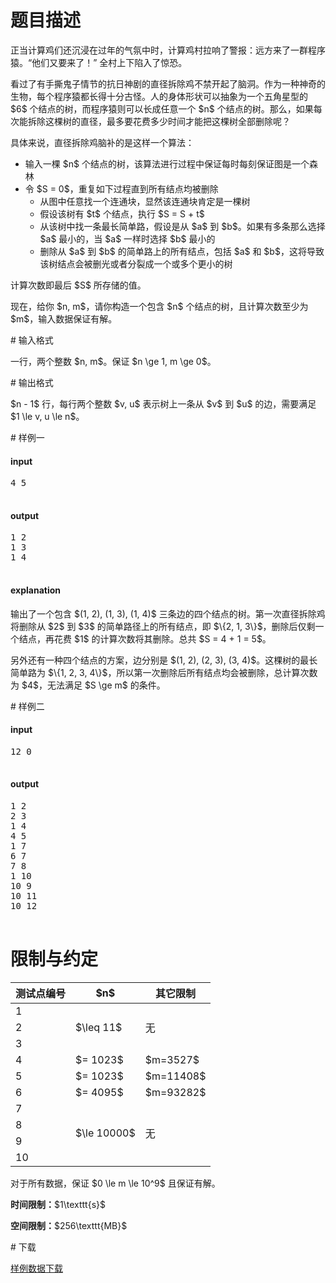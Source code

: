 # 题目描述

<p>正当计算鸡们还沉浸在过年的气氛中时，计算鸡村拉响了警报：远方来了一群程序猿。“他们又要来了！” 全村上下陷入了惊恐。</p>
<p>看过了有手撕鬼子情节的抗日神剧的直径拆除鸡不禁开起了脑洞。作为一种神奇的生物，每个程序猿都长得十分古怪。人的身体形状可以抽象为一个五角星型的 $6$ 个结点的树，而程序猿则可以长成任意一个 $n$ 个结点的树。那么，如果每次能拆除这棵树的直径，最多要花费多少时间才能把这棵树全部删除呢？</p>
<p>具体来说，直径拆除鸡脑补的是这样一个算法：</p>
<ul><li>输入一棵 $n$ 个结点的树，该算法进行过程中保证每时每刻保证图是一个森林</li>
<li>令 $S = 0$，重复如下过程直到所有结点均被删除<ul><li>从图中任意找一个连通块，显然该连通块肯定是一棵树</li>
<li>假设该树有 $t$ 个结点，执行 $S = S + t$</li>
<li>从该树中找一条最长简单路，假设是从 $a$ 到 $b$。如果有多条那么选择 $a$ 最小的，当 $a$ 一样时选择 $b$ 最小的</li>
<li>删除从 $a$ 到 $b$ 的简单路上的所有结点，包括 $a$ 和 $b$，这将导致该树结点会被删光或者分裂成一个或多个更小的树</li>
</ul></li>
</ul><p>计算次数即最后 $S$ 所存储的值。</p>
<p>现在，给你 $n, m$，请你构造一个包含 $n$ 个结点的树，且计算次数至少为 $m$，输入数据保证有解。</p>
# 输入格式


<p>一行，两个整数 $n, m$。保证 $n \ge 1, m \ge 0$。</p>
# 输出格式


<p>$n - 1$ 行，每行两个整数 $v, u$ 表示树上一条从 $v$ 到 $u$ 的边，需要满足 $1 \le v, u \le n$。</p>
# 样例一


<h4>input</h4>
<pre>4 5

</pre>

<h4>output</h4>
<pre>1 2
1 3
1 4

</pre>

<h4>explanation</h4>
<p>输出了一个包含 $(1, 2), (1, 3), (1, 4)$ 三条边的四个结点的树。第一次直径拆除鸡将删除从 $2$ 到 $3$ 的简单路径上的所有结点，即 $\{2, 1, 3\}$，删除后仅剩一个结点，再花费 $1$ 的计算次数将其删除。总共 $S = 4 + 1 = 5$。</p>
<p>另外还有一种四个结点的方案，边分别是 $(1, 2), (2, 3), (3, 4)$。这棵树的最长简单路为 $\{1, 2, 3, 4\}$，所以第一次删除后所有结点均会被删除，总计算次数为 $4$，无法满足 $S \ge m$ 的条件。</p>
# 样例二


<h4>input</h4>
<pre>12 0

</pre>

<h4>output</h4>
<pre>1 2
2 3
1 4
4 5
1 7
6 7
7 8
1 10
10 9
10 11
10 12

</pre>

# 限制与约定


<div class="table-responsive">
<table class="table table-bordered table-text-center table-vertical-middle"><thead><tr><th>测试点编号</th>
<th>$n$</th>
<th>其它限制</th>
</tr></thead><tbody><tr><td>1</td><td rowspan="3">$\leq 11$</td><td rowspan="3">无</td></tr><tr><td>2</td></tr><tr><td>3</td></tr><tr><td>4</td><td>$= 1023$</td><td>$m=3527$</td></tr><tr><td>5</td><td>$= 1023$</td><td>$m=11408$</td></tr><tr><td>6</td><td>$= 4095$</td><td>$m=93282$</td></tr><tr><td>7</td><td rowspan="4">$\le 10000$</td><td rowspan="4">无</td></tr><tr><td>8</td></tr><tr><td>9</td></tr><tr><td>10</td></tr></tbody></table></div>

<p>对于所有数据，保证 $0 \le m \le 10^9$ 且保证有解。</p>
<p><strong>时间限制：</strong>$1\texttt{s}$</p>
<p><strong>空间限制：</strong>$256\texttt{MB}$</p>
# 下载


<p><a href="/download.php?type=problem&amp;id=283">样例数据下载</a></p>
